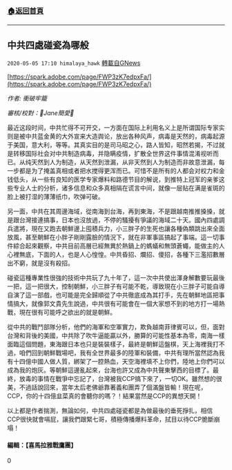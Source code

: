 ###  [:house:返回首頁](https://github.com/ourhimalayas/txt)
---

## 中共四處碰瓷為哪般
`2020-05-05 17:10 himalaya_hawk` [轉載自GNews](https://gnews.org/zh-hant/194754/)

[https://spark.adobe.com/page/FWP3zK7edpxFa/](https://spark.adobe.com/page/FWP3zK7edpxFa/)

*作者: 衝破牢籠*

*審核/校對：👼Jane簡愛👼*

最近这段时间，中共忙得不可开交，一方面在国际上利用名义上是所谓国际专家实则是被中共蓝金黄的大外宣来大造舆论，放出各种风声，病毒是天然的，病毒起源于美国，意大利，等等。其真实目的是司马昭之心，路人皆知，昭然若揭，不过就是转移国际社会对中共制造病毒，并隐瞒疫情，扩散全世界这件事情混淆视听而已。从纯天然到人为制造，从天然到泄漏，从非天然到人为制造而非故意泄漏，每一步都是为了掩盖真相或者把水搅得更浑而已。可惜不是所有的人都会对权力和金钱低头，从一些有良知的医学专家爆料和路德节目的解说，到推特上冠军的亲爹这些专业人士的分析，诸多信息和众多真相隔在谎言中间，就像一层贴在满是雀斑的脸上被打湿的薄薄纸巾，吹弹可破。

另一面，中共在其周邊海域，從南海到台海，再到東海，不是跟越南推推搡搡，就是跟台灣接連搞事，日本也沒放過，不停的騷擾有爭議的海域二十天。國內四處調兵遣將，現在又跑去朝鮮邊上囤積兵力，小三胖子的生死也讓各種偽類跳出來全面放風，甚至朝鮮在小胖子剛剛露臉的情況下，就在非軍事區搞起了事端。這一切事件綜合起來觀察，中共目前高層已經無異於熱鍋上的螞蟻和無頭蒼蠅，能做主的人心裡無底，下面的人，也是人心惶惶。中共昏招、爛招、傻招，各種下三濫招數層出不窮，就是沒有殺招。

碰瓷這種專業性很強的技術中共玩了九十年了，這一次中共使出渾身解數要玩最後一把，這一把很大，控制朝鮮，小三胖子有可能不乾，導致現在小三胖子可能自導自演了這一部戲，也可能是完全歸順從了中共徹底成為其打手，先在朝鮮地區把事情搞大，就像郭文貴先生說過，中共很有可能會在一個大家想不到的地方打一場熱戰，現在很有可能呼之欲出的就是朝鮮。

從中共的戰鬥部隊分析，他們的海軍和空軍實力，欺負越南菲律賓可以，但，面對台灣和背後的美國，中共除了吹牛逼能贏以外，勝算的可能性基本為零，南海一樣面臨這個問題，東海跟日本也只是裝裝樣子，最終是朝鮮這盤棋，天上海裡我打不過，咱們回到朝鮮戰場吧，我有全世界最多的陸軍和裝備，中共有理所當然認為我有十四億中國人做人質，綁架了一腔熱血，天空海裡填不上你們，陸地上你們可以成為我的炮灰。等朝鮮這邊亂起來，台海也許又成為中共聲東擊西的目標了。最終，放毒的事情在戰爭中忘記了，台灣被我CCP搞下來了，一切OK。雖然想的很美，不過話說回來，當年太后老佛爺靠著義和團弄了個滿盤皆輸！現在呢，CCP，你的十四億韭菜真的會聽你的嗎？！結果當然是CCP的異想天開！

以上都是作者揣測，無論如何，中共四處碰瓷都是為做最後的垂死掙扎，相信CCP很快就會嗝屁，讓我們跟緊七哥，積極傳播爆料革命，拭目以待CCP脆斷崩塌！

#### 編輯：【喜馬拉雅戰鷹團】

0
